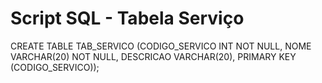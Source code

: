 # Script SQL - Tabela Serviço


CREATE TABLE TAB_SERVICO (CODIGO_SERVICO INT NOT NULL, NOME VARCHAR(20) NOT NULL, DESCRICAO VARCHAR(20), PRIMARY KEY (CODIGO_SERVICO));
